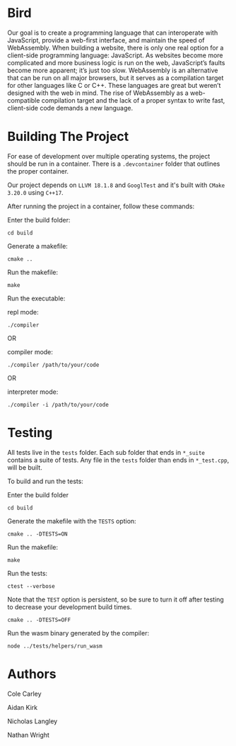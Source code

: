 # Bird
Our goal is to create a programming language that can interoperate with JavaScript, provide a web-first interface, and maintain the speed of WebAssembly. When building a website, there is only one real option for a client-side programming language: JavaScript. As websites become more complicated and more business logic is run on the web, JavaScript’s faults become more apparent; it’s just too slow. WebAssembly is an alternative that can be run on all major browsers, but it serves as a compilation target for other languages like C or C++. These languages are great but weren’t designed with the web in mind. The rise of WebAssembly as a web-compatible compilation target and the lack of a proper syntax to write fast, client-side code demands a new language. 


# Building The Project
For ease of development over multiple operating systems, the project should be run in a container. There is a `.devcontainer` folder that outlines the proper container. 

Our project depends on `LLVM 18.1.8` and `GooglTest` and it's built with `CMake 3.20.0` using `C++17`.

After running the project in a container, follow these commands:

Enter the build folder: 
```
cd build
```

Generate a makefile:
```
cmake ..
```

Run the makefile:
```
make
```

Run the executable:

repl mode:
```
./compiler 
```
OR

compiler mode:
```
./compiler /path/to/your/code 
```

OR

interpreter mode:
```
./compiler -i /path/to/your/code 
```

# Testing
All tests live in the `tests` folder. Each sub folder that ends in `*_suite` contains a suite of tests. Any file in the `tests` folder than ends in `*_test.cpp`, will be built. 

To build and run the tests:

Enter the build folder
```
cd build
```

Generate the makefile with the `TESTS` option:
```
cmake .. -DTESTS=ON
```

Run the makefile:
```
make
```

Run the tests:
```
ctest --verbose
```

Note that the `TEST` option is persistent, so be sure to turn it off after testing to decrease your development build times.

```
cmake .. -DTESTS=OFF
```

Run the wasm binary generated by the compiler:
```
node ../tests/helpers/run_wasm
```

# Authors
Cole Carley

Aidan Kirk

Nicholas Langley

Nathan Wright

